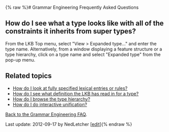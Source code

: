 {% raw %}# Grammar Engineering Frequently Asked Questions

## How do I see what a type looks like with all of the constraints it inherits from super types?

From the LKB Top menu, select "View &gt; Expanded type..." and enter the
type name. Alternatively, from a window displaying a feature structure
or a type hierarchy, click on a type name and select "Expanded type"
from the pop-up menu.

## Related topics

- [How do I look at fully specified lexical entries or
rules?](https://blog.inductorsoftware.com/docsproto/matrix/GeFaqViewEntry)
- [How do I see what definition the LKB has read in for a
type?](https://blog.inductorsoftware.com/docsproto/matrix/GeFaqViewType)
- [How do I browse the type hierarchy?](https://blog.inductorsoftware.com/docsproto/matrix/GeFaqViewHierarchy)
- [How do I do interactive unification?](https://blog.inductorsoftware.com/docsproto/matrix/GeFaqInteractiveUnify)

[Back to the Grammar Engineering FAQ](/GrammarEngineeringFaq).

Last update: 2012-09-17 by NedLetcher [[edit](https://github.com/delph-in/docs/wiki/GeFaqExpandedType/_edit)]{% endraw %}